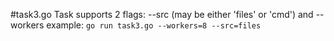 #task3.go
Task supports 2 flags: --src (may be either 'files' or 'cmd') and --workers
example: `go run task3.go --workers=8 --src=files`